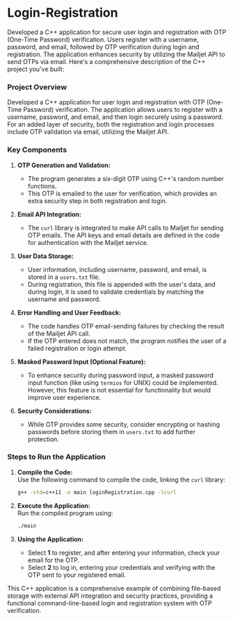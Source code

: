 # Login-Registration
Developed a C++ application for secure user login and registration with OTP (One-Time Password) verification. Users register with a username, password, and email, followed by OTP verification during login and registration. The application enhances security by utilizing the Mailjet API to send OTPs via email.
Here's a comprehensive description of the C++ project you've built:

### Project Overview
Developed a C++ application for user login and registration with OTP (One-Time Password) verification. The application allows users to register with a username, password, and email, and then login securely using a password. For an added layer of security, both the registration and login processes include OTP validation via email, utilizing the Mailjet API.

### Key Components

1. **OTP Generation and Validation:**
   - The program generates a six-digit OTP using C++'s random number functions. 
   - This OTP is emailed to the user for verification, which provides an extra security step in both registration and login.

2. **Email API Integration:**
   - The `curl` library is integrated to make API calls to Mailjet for sending OTP emails. The API keys and email details are defined in the code for authentication with the Mailjet service.

3. **User Data Storage:**
   - User information, including username, password, and email, is stored in a `users.txt` file.
   - During registration, this file is appended with the user's data, and during login, it is used to validate credentials by matching the username and password.

4. **Error Handling and User Feedback:**
   - The code handles OTP email-sending failures by checking the result of the Mailjet API call.
   - If the OTP entered does not match, the program notifies the user of a failed registration or login attempt.

5. **Masked Password Input (Optional Feature):**
   - To enhance security during password input, a masked password input function (like using `termios` for UNIX) could be implemented. However, this feature is not essential for functionality but would improve user experience.

6. **Security Considerations:**
   - While OTP provides some security, consider encrypting or hashing passwords before storing them in `users.txt` to add further protection.

### Steps to Run the Application

1. **Compile the Code:**  
   Use the following command to compile the code, linking the `curl` library:
   ```bash
   g++ -std=c++11 -o main loginRegistration.cpp -lcurl   
   ```

2. **Execute the Application:**  
   Run the compiled program using:
   ```bash
   ./main
   ```

3. **Using the Application:**
   - Select **1** to register, and after entering your information, check your email for the OTP.
   - Select **2** to log in, entering your credentials and verifying with the OTP sent to your registered email.

This C++ application is a comprehensive example of combining file-based storage with external API integration and security practices, providing a functional command-line-based login and registration system with OTP verification.
